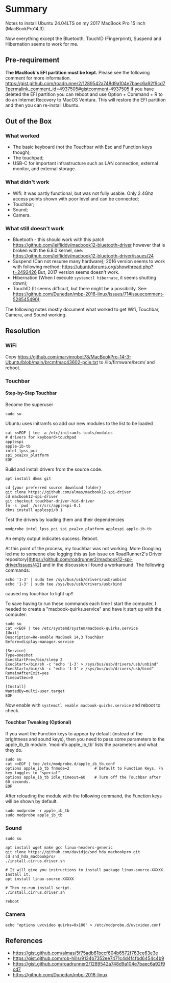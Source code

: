 # Summary
Notes to install Ubuntu 24.04LTS on my 2017 MacBook Pro 15 inch (MacBookPro14,3).

Now everything except the Bluetooth, TouchID (Fingerprint), Suspend and Hibernation seems to work for me.

## Pre-requirement
**The MacBook's EFI partition must be kept.** 
Please see the following comment for more information.
https://gist.github.com/roadrunner2/1289542a748d9a104e7baec6a92f9cd7?permalink_comment_id=4937505#gistcomment-4937505
If you have deleted the EFI partition you can reboot and use Option + Command + R to do an Internet Recovery to MacOS Ventura.  This will restore the EFI partition and then you can re-install Ubuntu.

## Out of the Box

### What worked
- The basic keyboard (not the Touchbar with Esc and Function keys though); 
- The touchpad;
- USB-C for important infrastructure such as LAN connection, external monitor, and external storage.

### What didn't work
- Wifi: It was partly functional, but was not fully usable. Only 2.4Ghz access points shown with poor level and can be connected;
- Touchbar;
- Sound;
- Camera.

### What still doesn't work
- Bluetooth - this should work with this patch https://github.com/leifliddy/macbook12-bluetooth-driver however that is broken with the 6.8.0 kernel, see: https://github.com/leifliddy/macbook12-bluetooth-driver/issues/24
- Suspend (Can not resume many hardware);
  2016 version seems to work with following method: https://ubuntuforums.org/showthread.php?t=2492426
  But, 2017 version seems doesn't work.
- Hibernation (When I execute `systemctl hibernate`, it seems shutting down);
- TouchID (It seems difficult, but there might be a possibility. See: https://github.com/Dunedan/mbp-2016-linux/issues/71#issuecomment-528545490);

The following notes mostly document what worked to get Wifi, Touchbar, Camera, and Sound working.

## Resolution

### WiFi
Copy https://github.com/marvinrobot78/MacBookPro-14-3-Ubuntu/blob/main/brcmfmac43602-pcie.txt to /lib/firmware/brcm/ and reboot.

### Touchbar

#### Step-by-Step Touchbar
Become the superuser
```
sudo su
```

Ubuntu uses initramfs so add our new modules to the list to be loaded
```
cat <<EOF | tee -a /etc/initramfs-tools/modules
# drivers for keyboard+touchpad
applespi
apple-ib-tb
intel_lpss_pci
spi_pxa2xx_platform
EOF
```

Build and install drivers from the source code.
```
apt install dkms git

cd {your preferred source download folder}
git clone https://github.com/almas/macbook12-spi-driver
cd macbook12-spi-driver
git checkout touchbar-driver-hid-driver
ln -s `pwd` /usr/src/applespi-0.1
dkms install applespi/0.1
```

Test the drivers by loading them and their dependencies
```
modprobe intel_lpss_pci spi_pxa2xx_platform applespi apple-ib-tb
```
An empty output indicates success.  Reboot.

At this point of the process, my touchbar was not working.  More Googling led me to someone else logging this as [an issue on RoadRunner2's Driver repository[(https://github.com/roadrunner2/macbook12-spi-driver/issues/42] and in the discussion I found a workaround.  The following commands:
```
echo '1-3' | sudo tee /sys/bus/usb/drivers/usb/unbind
echo '1-3' | sudo tee /sys/bus/usb/drivers/usb/bind
```
caused my touchbar to light up!!

To save having to run these commands each time I start the computer, I needed to create a "macbook-quirks.service" and have it start up with the computer:
```
sudo su
cat <<EOF | tee /etc/systemd/system/macbook-quirks.service
[Unit]
Description=Re-enable MacBook 14,3 TouchBar
Before=display-manager.service

[Service]
Type=oneshot
ExecStartPre=/bin/sleep 2
ExecStart=/bin/sh -c "echo '1-3' > /sys/bus/usb/drivers/usb/unbind"
ExecStart=/bin/sh -c "echo '1-3' > /sys/bus/usb/drivers/usb/bind"
RemainAfterExit=yes
TimeoutSec=0

[Install]
WantedBy=multi-user.target
EOF
```
Now enable with `systemctl enable macbook-quirks.service` and reboot to check.

#### Touchbar Tweaking (Optional)
If you want the Function keys to appear by default (instead of the brightness and sound keys), then you need to pass some parameters to the apple_ib_tb module. 
'modinfo apple_ib_tb' lists the parameters and what they do.
```
sudo su
cat <<EOF | tee /etc/modprobe.d/apple_ib_tb.conf
options apple_ib_tb fnmode=2           # Default to Function Keys, Fn key toggles to "special"
options apple_ib_tb idle_timeout=60    # Turn off the Touchbar after 60 seconds.
EOF
```

After reloading the module with the following command, the Function keys will be shown by default.
```
sudo modprobe -r apple_ib_tb
sudo modprobe apple_ib_tb
```

### Sound
```
sudo su

apt install wget make gcc linux-headers-generic
git clone https://github.com/davidjo/snd_hda_macbookpro.git
cd snd_hda_macbookpro/
./install.cirrus.driver.sh

# It will give you instructions to install package linux-source-XXXXX. Install it.
apt install linux-source-XXXXX

# Then re-run install script.
./install.cirrus.driver.sh

reboot
```


### Camera
```
echo "options uvcvideo quirks=0x100" > /etc/modprobe.d/uvcvideo.conf
```


## References
- https://gist.github.com/almas/5f75adb61bccf604b6572f763ce63e3e
- https://gist.github.com/rob-hills/9134b7352ee7471c4d4f4fbd6454c4b9
- https://gist.github.com/roadrunner2/1289542a748d9a104e7baec6a92f9cd7
- https://github.com/Dunedan/mbp-2016-linux
